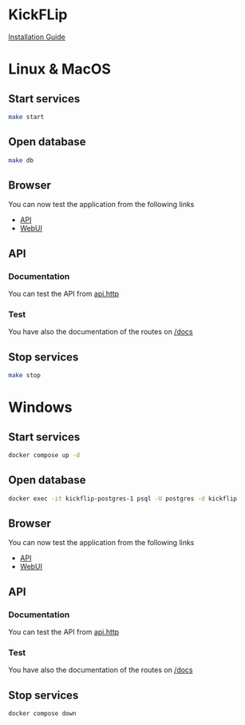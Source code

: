 # KickFLip

[Installation Guide](INSTALL.md)

# Linux & MacOS

## Start services
```bash
make start
```

## Open database
```bash
make db
```

## Browser
You can now test the application from the following links
- [API](https://api-kickflip.kickflip-workspace.dev)
- [WebUI](https://kickflip.kickflip-workspace.dev)

## API
### Documentation
You can test the API from [api.http](api.http)
### Test
You have also the documentation of the routes on [/docs](https://api-kickflip.kickflip-workspace.dev/docs)

## Stop services
```bash
make stop
```


# Windows

## Start services
```bash
docker compose up -d
```

## Open database
```bash
docker exec -it kickflip-postgres-1 psql -U postgres -d kickflip
```

## Browser
You can now test the application from the following links
- [API](https://api-kickflip.kickflip-workspace.dev)
- [WebUI](https://kickflip.kickflip-workspace.dev)

## API
### Documentation
You can test the API from [api.http](api.http)
### Test
You have also the documentation of the routes on [/docs](https://api-kickflip.kickflip-workspace.dev/docs)

## Stop services
```bash
docker compose down
```
